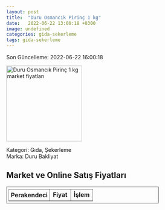 ```yaml
---
layout: post
title:  "Duru Osmancık Pirinç 1 kg"
date:   2022-06-22 13:00:18 +0300
image: undefined
categories: gida-sekerleme
tags: gida-sekerleme
---
```


Son Güncelleme: 2022-06-22 16:00:18

<img src="undefined" width="200" alt="Duru Osmancık Pirinç 1 kg market fiyatları" />

Kategori: Gıda, Şekerleme
<br />
Marka: Duru Bakliyat

<h2>Market ve Online Satış Fiyatları</h2>

<table border="1" style="padding: 5px;width:80%;">
  <tr>
    <td style="padding: 5px;"><strong>Perakendeci</strong></td>
    <td><strong>Fiyat</strong></td>
    <td><strong>İşlem</strong></td>
  </tr>
  
</table>
